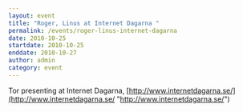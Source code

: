 ```yaml
---
layout: event
title: "Roger, Linus at Internet Dagarna "
permalink: /events/roger-linus-internet-dagarna
date: 2010-10-25
startdate: 2010-10-25
enddate: 2010-10-27
author: admin
category: event
---
```


Tor presenting at Internet Dagarna, [http://www.internetdagarna.se/](http://www.internetdagarna.se/ "http://www.internetdagarna.se/")

